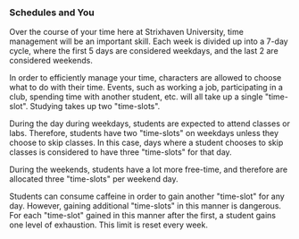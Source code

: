 ### Schedules and You
Over the course of your time here at Strixhaven University, time management will be an important skill. Each week is divided up into a 7-day cycle, where the first 5 days are considered weekdays, and the last 2 are considered weekends.

In order to efficiently manage your time, characters are allowed to choose what to do with their time. Events, such as working a job, participating in a club, spending time with another student, etc. will all take up a single "time-slot". Studying takes up two "time-slots".

During the day during weekdays, students are expected to attend classes or labs. Therefore, students have two "time-slots" on weekdays unless they choose to skip classes. In this case, days where a student chooses to skip classes is considered to have three "time-slots" for that day.

During the weekends, students have a lot more free-time, and therefore are allocated three "time-slots" per weekend day.

Students can consume caffeine in order to gain another "time-slot" for any day. However, gaining additional "time-slots" in this manner is dangerous. For each "time-slot" gained in this manner after the first, a student gains one level of exhaustion. This limit is reset every week.